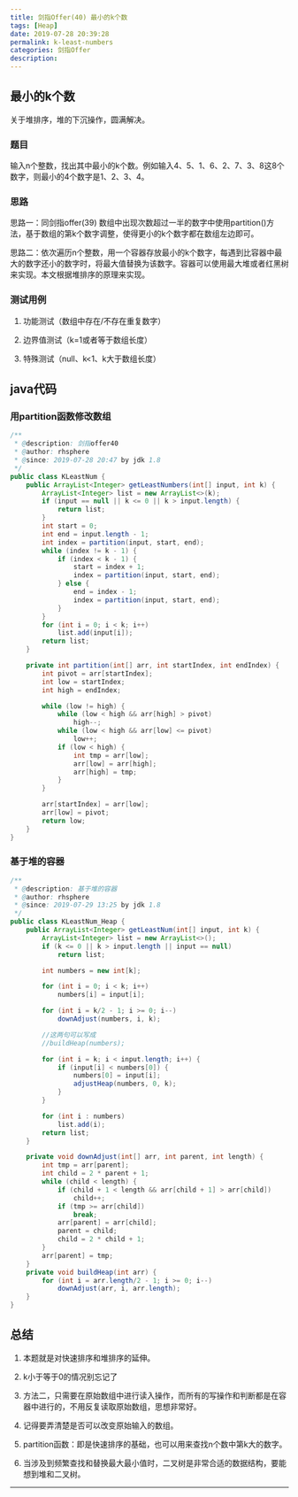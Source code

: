 ```yaml
---
title: 剑指Offer(40) 最小的k个数
tags: [Heap]
date: 2019-07-28 20:39:28
permalink: k-least-numbers
categories: 剑指Offer
description:
---
```

<p class="description"></p>


<!-- more -->

## 最小的k个数 

关于堆排序，堆的下沉操作，圆满解决。

### 题目
输入n个整数，找出其中最小的k个数。例如输入4、5、1、6、2、7、3、8这8个数字，则最小的4个数字是1、2、3、4。


### 思路
思路一：同剑指offer(39) 数组中出现次数超过一半的数字中使用partition()方法，基于数组的第k个数字调整，使得更小的k个数字都在数组左边即可。

思路二：依次遍历n个整数，用一个容器存放最小的k个数字，每遇到比容器中最大的数字还小的数字时，将最大值替换为该数字。容器可以使用最大堆或者红黑树来实现。本文根据堆排序的原理来实现。


### 测试用例

1. 功能测试（数组中存在/不存在重复数字）

2. 边界值测试（k=1或者等于数组长度）

3. 特殊测试（null、k<1、k大于数组长度）


## java代码

### 用partition函数修改数组

```java
/**
 * @description: 剑指offer40
 * @author: rhsphere
 * @since: 2019-07-28 20:47 by jdk 1.8
 */
public class KLeastNum {
	public ArrayList<Integer> getLeastNumbers(int[] input, int k) {
		ArrayList<Integer> list = new ArrayList<>(k);
		if (input == null || k <= 0 || k > input.length) {
			return list;
		}
		int start = 0;
		int end = input.length - 1;
		int index = partition(input, start, end);
		while (index != k - 1) {
			if (index < k - 1) {
				start = index + 1;
				index = partition(input, start, end);
			} else {
				end = index - 1;
				index = partition(input, start, end);
			}
		}
		for (int i = 0; i < k; i++) 
			list.add(input[i]);
		return list;
	}

	private int partition(int[] arr, int startIndex, int endIndex) {
		int pivot = arr[startIndex];
		int low = startIndex;
		int high = endIndex;

		while (low != high) {
			while (low < high && arr[high] > pivot)
				high--;
			while (low < high && arr[low] <= pivot) 
				low++;
			if (low < high) {
				int tmp = arr[low];
				arr[low] = arr[high];
				arr[high] = tmp;
			}
		}

		arr[startIndex] = arr[low];
		arr[low] = pivot;
		return low;
	}
}
```

### 基于堆的容器

```java
/**
 * @description: 基于堆的容器
 * @author: rhsphere
 * @since: 2019-07-29 13:25 by jdk 1.8
 */
public class KLeastNum_Heap {
	public ArrayList<Integer> getLeastNum(int[] input, int k) {
		ArrayList<Integer> list = new ArrayList<>();
		if (k <= 0 || k > input.length || input == null) 
			return list;

		int numbers = new int[k];

		for (int i = 0; i < k; i++)
			numbers[i] = input[i];

		for (int i = k/2 - 1; i >= 0; i--)
			downAdjust(numbers, i, k);

		//这两句可以写成
		//buildHeap(numbers);

		for (int i = k; i < input.length; i++) {
			if (input[i] < numbers[0]) {
				numbers[0] = input[i];
				adjustHeap(numbers, 0, k);
			}
		}

		for (int i : numbers)
			list.add(i);
		return list;
	}

	private void downAdjust(int[] arr, int parent, int length) {
		int tmp = arr[parent];
		int child = 2 * parent + 1;
		while (child < length) {
			if (child + 1 < length && arr[child + 1] > arr[child])
				child++;
			if (tmp >= arr[child])
				break;
			arr[parent] = arr[child];
			parent = child;
			child = 2 * child + 1;
		}
		arr[parent] = tmp;
	}
	private void buildHeap(int arr) {
		for (int i = arr.length/2 - 1; i >= 0; i--)
			downAdjust(arr, i, arr.length);
	}
}
```

## 总结

1. 本题就是对快速排序和堆排序的延伸。

2. k小于等于0的情况别忘记了

3. 方法二，只需要在原始数组中进行读入操作，而所有的写操作和判断都是在容器中进行的，不用反复读取原始数组，思想非常好。

4. 记得要弄清楚是否可以改变原始输入的数组。

5. partition函数：即是快速排序的基础，也可以用来查找n个数中第k大的数字。

6. 当涉及到频繁查找和替换最大最小值时，二叉树是非常合适的数据结构，要能想到堆和二叉树。




<hr />